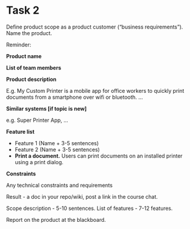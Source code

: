 # Task 2  

Define product scope as a product customer (“business requirements”). Name the product.

Reminder:

**Product name**

**List of team members**

**Product description**

E.g. My Custom Printer is a mobile app for office workers to quickly print documents from a smartphone over wifi or bluetooth. … 

**Similar systems [if topic is new]**

e.g. Super Printer App, …

**Feature list**

* Feature 1 (Name + 3-5 sentences)
* Feature 2 (Name + 3-5 sentences)
* **Print a document.** Users can print documents on an installed printer using a print dialog.

**Constraints**

Any technical constraints and requirements

Result - a doc in your repo/wiki, post a link in the course chat.

Scope description - 5-10 sentences.
List of features - 7-12 features.

Report on the product at the blackboard.